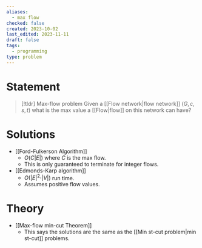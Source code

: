 ```yaml
---
aliases:
  - max flow
checked: false
created: 2023-10-02
last_edited: 2023-11-11
draft: false
tags:
  - programming
type: problem
---
```

# Statement

> [!tldr] Max-flow problem
> Given a [[Flow network|flow network]] $(G, c, s, t)$ what is the max value a [[Flow|flow]] on this network can have?

# Solutions
- [[Ford-Fulkerson Algorithm]]
	- $O(C \vert E \vert)$ where $C$ is the max flow.
	- This is only guaranteed to terminate for integer flows.
- [[Edmonds-Karp algorithm]]
	- $O(\vert E \vert^2 \cdot \vert V \vert)$ run time.
	- Assumes positive flow values.

# Theory

- [[Max-flow min-cut Theorem]]
	- This says the solutions are the same as the [[Min st-cut problem|min st-cut]] problems.
